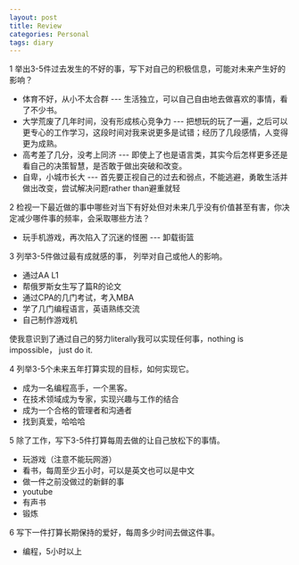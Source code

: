 ```yaml
---
layout: post
title: Review
categories: Personal
tags: diary
---
```


1  举出3-5件过去发生的不好的事，写下对自己的积极信息，可能对未来产生好的影响？

  * 体育不好，从小不太合群   --- 生活独立，可以自己自由地去做喜欢的事情，看了不少书。
  * 大学荒废了几年时间，没有形成核心竞争力  ---  把想玩的玩了一遍，之后可以更专心的工作学习，这段时间对我来说更多是试错；经历了几段感情，人变得更为成熟。
  * 高考差了几分，没考上同济 --- 即使上了也是语言类，其实今后怎样更多还是看自己的决策智慧，是否敢于做出突破和改变。
  * 自卑，小城市长大 --- 首先要正视自己的过去和弱点，不能逃避，勇敢生活并做出改变，尝试解决问题rather than避重就轻

2  检视一下最近做的事中哪些对当下有好处但对未来几乎没有价值甚至有害，你决定减少哪件事的频率，会采取哪些方法？

  * 玩手机游戏，再次陷入了沉迷的怪圈 --- 卸载街篮


3  列举3-5件做过最有成就感的事， 列举对自己或他人的影响。

  * 通过AA L1
  * 帮俄罗斯女生写了篇R的论文
  * 通过CPA的几门考试，考入MBA
  * 学了几门编程语言，英语熟练交流
  * 自己制作游戏机

使我意识到了通过自己的努力literally我可以实现任何事，nothing is impossible， just do it.

4  列举3-5个未来五年打算实现的目标，如何实现它。
  * 成为一名编程高手，一个黑客。
  * 在技术领域成为专家，实现兴趣与工作的结合
  * 成为一个合格的管理者和沟通者
  * 找到真爱，哈哈哈

5  除了工作，写下3-5件打算每周去做的让自己放松下的事情。
  * 玩游戏（注意不能玩网游）
  * 看书，每周至少五小时，可以是英文也可以是中文
  * 做一件之前没做过的新鲜的事
  * youtube
  * 有声书
  * 锻炼

6 写下一件打算长期保持的爱好，每周多少时间去做这件事。
  * 编程，5小时以上
